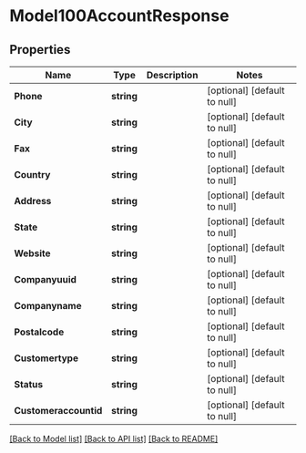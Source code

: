 # Model100AccountResponse

## Properties
Name | Type | Description | Notes
------------ | ------------- | ------------- | -------------
**Phone** | **string** |  | [optional] [default to null]
**City** | **string** |  | [optional] [default to null]
**Fax** | **string** |  | [optional] [default to null]
**Country** | **string** |  | [optional] [default to null]
**Address** | **string** |  | [optional] [default to null]
**State** | **string** |  | [optional] [default to null]
**Website** | **string** |  | [optional] [default to null]
**Companyuuid** | **string** |  | [optional] [default to null]
**Companyname** | **string** |  | [optional] [default to null]
**Postalcode** | **string** |  | [optional] [default to null]
**Customertype** | **string** |  | [optional] [default to null]
**Status** | **string** |  | [optional] [default to null]
**Customeraccountid** | **string** |  | [optional] [default to null]

[[Back to Model list]](../README.md#documentation-for-models) [[Back to API list]](../README.md#documentation-for-api-endpoints) [[Back to README]](../README.md)


